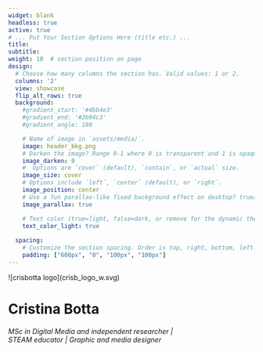 ```yaml
---
widget: blank
headless: true
active: true
# ... Put Your Section Options Here (title etc.) ...
title:
subtitle:
weight: 10  # section position on page
design:
  # Choose how many columns the section has. Valid values: 1 or 2.
  columns: '2'
  view: showcase
  flip_alt_rows: true
  background:
    #gradient_start: '#4bb4e3'
    #gradient_end: '#2b94c3'
    #gradient_angle: 180

    # Name of image in `assets/media/`.
    image: header_bkg.png
    # Darken the image? Range 0-1 where 0 is transparent and 1 is opaque.
    image_darken: 0
    #  Options are `cover` (default), `contain`, or `actual` size.
    image_size: cover
    # Options include `left`, `center` (default), or `right`.
    image_position: center
    # Use a fun parallax-like fixed background effect on desktop? true/false
    image_parallax: true

    # Text color (true=light, false=dark, or remove for the dynamic theme color).
    text_color_light: true
 
  spacing:
    # Customize the section spacing. Order is top, right, bottom, left.
    padding: ["600px", "0", "100px", "100px"]
---
```


<p><span style:width:150px;height:150px;>![crisbotta logo](crisb_logo_w.svg)</span">
<h1>Cristina Botta</h1>
<h6>MSc in Digital Media and independent researcher | </br> 
STEAM educator | Graphic and media designer
</h6>
</p>




